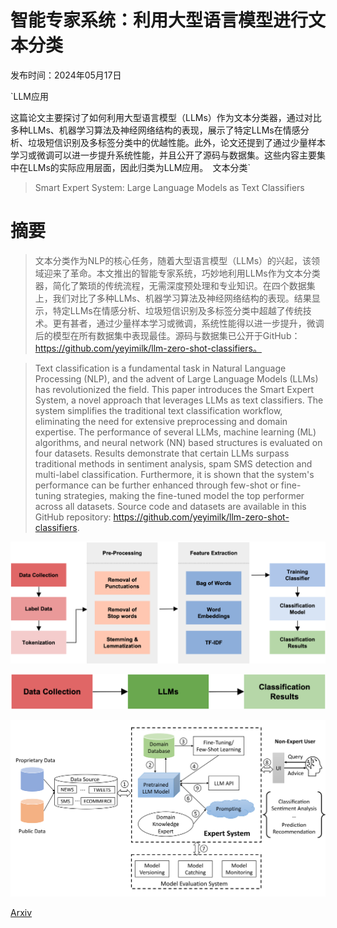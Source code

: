 # 智能专家系统：利用大型语言模型进行文本分类

发布时间：2024年05月17日

`LLM应用

这篇论文主要探讨了如何利用大型语言模型（LLMs）作为文本分类器，通过对比多种LLMs、机器学习算法及神经网络结构的表现，展示了特定LLMs在情感分析、垃圾短信识别及多标签分类中的优越性能。此外，论文还提到了通过少量样本学习或微调可以进一步提升系统性能，并且公开了源码与数据集。这些内容主要集中在LLMs的实际应用层面，因此归类为LLM应用。` `文本分类`

> Smart Expert System: Large Language Models as Text Classifiers

# 摘要

> 文本分类作为NLP的核心任务，随着大型语言模型（LLMs）的兴起，该领域迎来了革命。本文推出的智能专家系统，巧妙地利用LLMs作为文本分类器，简化了繁琐的传统流程，无需深度预处理和专业知识。在四个数据集上，我们对比了多种LLMs、机器学习算法及神经网络结构的表现。结果显示，特定LLMs在情感分析、垃圾短信识别及多标签分类中超越了传统技术。更有甚者，通过少量样本学习或微调，系统性能得以进一步提升，微调后的模型在所有数据集中表现最佳。源码与数据集已公开于GitHub：https://github.com/yeyimilk/llm-zero-shot-classifiers。

> Text classification is a fundamental task in Natural Language Processing (NLP), and the advent of Large Language Models (LLMs) has revolutionized the field. This paper introduces the Smart Expert System, a novel approach that leverages LLMs as text classifiers. The system simplifies the traditional text classification workflow, eliminating the need for extensive preprocessing and domain expertise. The performance of several LLMs, machine learning (ML) algorithms, and neural network (NN) based structures is evaluated on four datasets. Results demonstrate that certain LLMs surpass traditional methods in sentiment analysis, spam SMS detection and multi-label classification. Furthermore, it is shown that the system's performance can be further enhanced through few-shot or fine-tuning strategies, making the fine-tuned model the top performer across all datasets. Source code and datasets are available in this GitHub repository: https://github.com/yeyimilk/llm-zero-shot-classifiers.

![智能专家系统：利用大型语言模型进行文本分类](../../../paper_images/2405.10523/traditional_flow.png)

![智能专家系统：利用大型语言模型进行文本分类](../../../paper_images/2405.10523/llms_flow.png)

![智能专家系统：利用大型语言模型进行文本分类](../../../paper_images/2405.10523/x1.png)

[Arxiv](https://arxiv.org/abs/2405.10523)